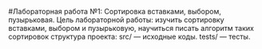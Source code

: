 #Лабораторная работа №1: Сортировка вставками, выбором, пузырьковая.
Цель лабораторной работы: изучить сортировку вставками, выбором и пузырьковую, научиться писать алгоритм таких сортировок
структура проекта:
src/ — исходные коды.
tests/ — тесты.
